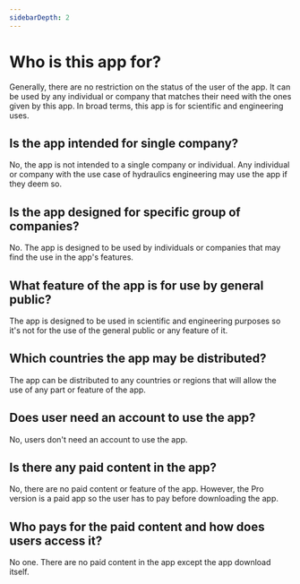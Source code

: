 ```yaml
---
sidebarDepth: 2
---
```


# Who is this app for?

Generally, there are no restriction on the status of the user of the app. It can be used by any individual or company that matches their need with the ones given by this app. In broad terms, this app is for scientific and engineering uses.

## Is the app intended for single company?

No, the app is not intended to a single company or individual. Any individual or company with the use case of hydraulics engineering may use the app if they deem so.

## Is the app designed for specific group of companies?

No. The app is designed to be used by individuals or companies that may find the use in the app's features.

## What feature of the app is for use by general public?

The app is designed to be used in scientific and engineering purposes so it's not for the use of the general public or any feature of it.

## Which countries the app may be distributed?

The app can be distributed to any countries or regions that will allow the use of any part or feature of the app.

## Does user need an account to use the app?

No, users don't need an account to use the app.

## Is there any paid content in the app?

No, there are no paid content or feature of the app. However, the Pro version is a paid app so the user has to pay before downloading the app.

## Who pays for the paid content and how does users access it?

No one. There are no paid content in the app except the app download itself.
